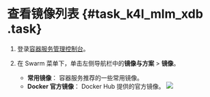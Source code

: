 # 查看镜像列表 {#task_k4l_mlm_xdb .task}

1.  登录[容器服务管理控制台](https://cs.console.aliyun.com)。 
2.  在 Swarm 菜单下，单击左侧导航栏中的**镜像与方案** \> **镜像**。 

    -   **常用镜像**： 容器服务推荐的一些常用镜像。
    -   **Docker 官方镜像**： Docker Hub 提供的官方镜像。
    ![](http://static-aliyun-doc.oss-cn-hangzhou.aliyuncs.com/assets/img/7016/4892_zh-CN.png)


